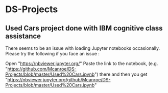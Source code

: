 # DS-Projects

## Used Cars project done with IBM cognitive class assistance

There seems to be an issue with loading Jupyter notebooks occasionally. Please try the following if you face an issue :

Open "https://nbviewer.jupyter.org/"
Paste the link to the notebook, (e.g. "https://github.com/Mcanroe/DS-Projects/blob/master/Used%20Cars.ipynb") there and then you get "https://nbviewer.jupyter.org/github/Mcanroe/DS-Projects/blob/master/Used%20Cars.ipynb"
